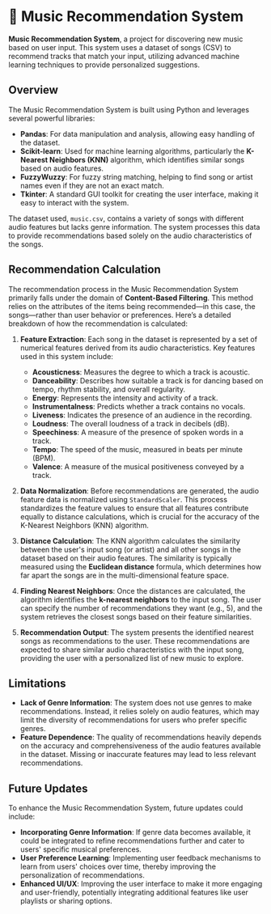 # 🎵 Music Recommendation System

**Music Recommendation System**, a project for discovering new music based on user input. This system uses a dataset of songs (CSV) to recommend tracks that match your input, utilizing advanced machine learning techniques to provide personalized suggestions.

## Overview

The Music Recommendation System is built using Python and leverages several powerful libraries:

- **Pandas**: For data manipulation and analysis, allowing easy handling of the dataset.
- **Scikit-learn**: Used for machine learning algorithms, particularly the **K-Nearest Neighbors (KNN)** algorithm, which identifies similar songs based on audio features.
- **FuzzyWuzzy**: For fuzzy string matching, helping to find song or artist names even if they are not an exact match.
- **Tkinter**: A standard GUI toolkit for creating the user interface, making it easy to interact with the system.

The dataset used, `music.csv`, contains a variety of songs with different audio features but lacks genre information. The system processes this data to provide recommendations based solely on the audio characteristics of the songs.

## Recommendation Calculation

The recommendation process in the Music Recommendation System primarily falls under the domain of **Content-Based Filtering**. This method relies on the attributes of the items being recommended—in this case, the songs—rather than user behavior or preferences. Here’s a detailed breakdown of how the recommendation is calculated:

1. **Feature Extraction**: Each song in the dataset is represented by a set of numerical features derived from its audio characteristics. Key features used in this system include:
   - **Acousticness**: Measures the degree to which a track is acoustic.
   - **Danceability**: Describes how suitable a track is for dancing based on tempo, rhythm stability, and overall regularity.
   - **Energy**: Represents the intensity and activity of a track.
   - **Instrumentalness**: Predicts whether a track contains no vocals.
   - **Liveness**: Indicates the presence of an audience in the recording.
   - **Loudness**: The overall loudness of a track in decibels (dB).
   - **Speechiness**: A measure of the presence of spoken words in a track.
   - **Tempo**: The speed of the music, measured in beats per minute (BPM).
   - **Valence**: A measure of the musical positiveness conveyed by a track.

2. **Data Normalization**: Before recommendations are generated, the audio feature data is normalized using `StandardScaler`. This process standardizes the feature values to ensure that all features contribute equally to distance calculations, which is crucial for the accuracy of the K-Nearest Neighbors (KNN) algorithm.

3. **Distance Calculation**: The KNN algorithm calculates the similarity between the user's input song (or artist) and all other songs in the dataset based on their audio features. The similarity is typically measured using the **Euclidean distance** formula, which determines how far apart the songs are in the multi-dimensional feature space.

4. **Finding Nearest Neighbors**: Once the distances are calculated, the algorithm identifies the **k-nearest neighbors** to the input song. The user can specify the number of recommendations they want (e.g., 5), and the system retrieves the closest songs based on their feature similarities.

5. **Recommendation Output**: The system presents the identified nearest songs as recommendations to the user. These recommendations are expected to share similar audio characteristics with the input song, providing the user with a personalized list of new music to explore.

## Limitations

- **Lack of Genre Information**: The system does not use genres to make recommendations. Instead, it relies solely on audio features, which may limit the diversity of recommendations for users who prefer specific genres.
- **Feature Dependence**: The quality of recommendations heavily depends on the accuracy and comprehensiveness of the audio features available in the dataset. Missing or inaccurate features may lead to less relevant recommendations.

## Future Updates

To enhance the Music Recommendation System, future updates could include:

- **Incorporating Genre Information**: If genre data becomes available, it could be integrated to refine recommendations further and cater to users' specific musical preferences.
- **User Preference Learning**: Implementing user feedback mechanisms to learn from users' choices over time, thereby improving the personalization of recommendations.
- **Enhanced UI/UX**: Improving the user interface to make it more engaging and user-friendly, potentially integrating additional features like user playlists or sharing options.
